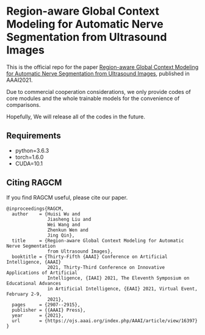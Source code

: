 # Region-aware Global Context Modeling for Automatic Nerve Segmentation from Ultrasound Images

This is the official repo for the paper [Region-aware Global Context Modeling for Automatic Nerve Segmentation from Ultrasound Images](https://ojs.aaai.org/index.php/AAAI/article/view/16397), published in AAAI2021.

Due to commercial cooperation considerations, we only provide codes of core modules and the whole trainable models for the convenience of comparisons.

Hopefully, We will release all of the codes in the future.

## Requirements

- python=3.6.3
- torch=1.6.0
- CUDA=10.1

## Citing RAGCM

If you find RAGCM useful, please cite our paper.

```
@inproceedings{RAGCM,
  author    = {Huisi Wu and
               Jiasheng Liu and
               Wei Wang and
               Zhenkun Wen and
               Jing Qin},
  title     = {Region-aware Global Context Modeling for Automatic Nerve Segmentation
               from Ultrasound Images},
  booktitle = {Thirty-Fifth {AAAI} Conference on Artificial Intelligence, {AAAI}
               2021, Thirty-Third Conference on Innovative Applications of Artificial
               Intelligence, {IAAI} 2021, The Eleventh Symposium on Educational Advances
               in Artificial Intelligence, {EAAI} 2021, Virtual Event, February 2-9,
               2021},
  pages     = {2907--2915},
  publisher = {{AAAI} Press},
  year      = {2021},
  url       = {https://ojs.aaai.org/index.php/AAAI/article/view/16397}
}
```